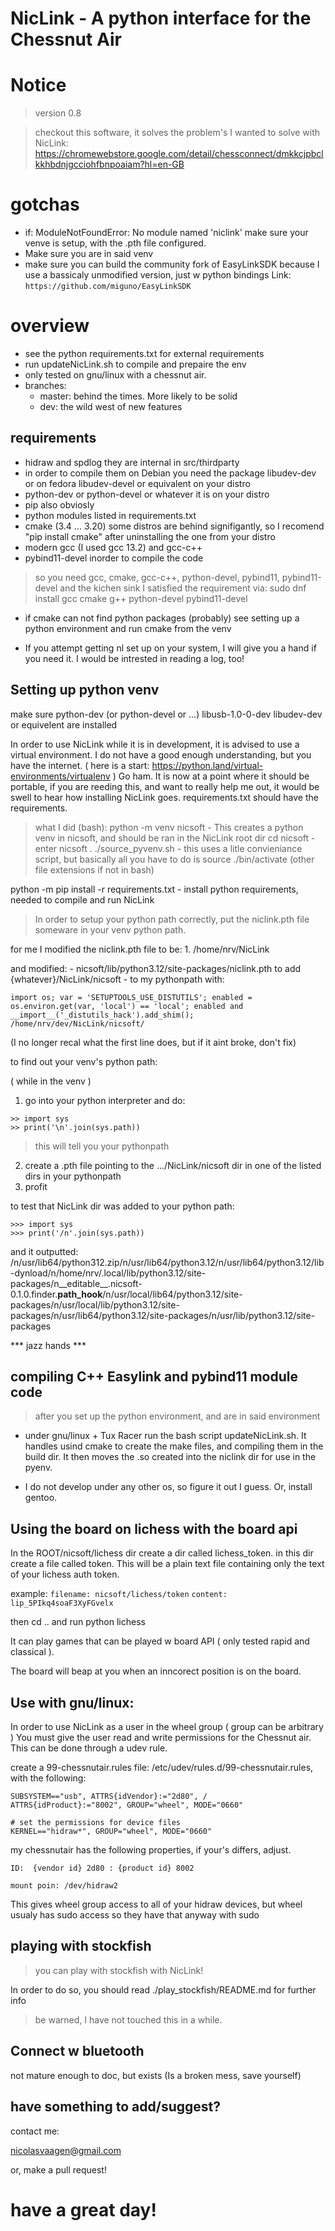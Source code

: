 # NicLink - A python interface for the Chessnut Air

# Notice

> version 0.8

> checkout this software, it solves the problem's I wanted to solve with NicLink:
    https://chromewebstore.google.com/detail/chessconnect/dmkkcjpbclkkhbdnjgcciohfbnpoaiam?hl=en-GB
# gotchas

- if: ModuleNotFoundError: No module named 'niclink' make sure your venve is setup, with the .pth file configured. 
- Make sure you are in said venv
- make sure you can build the community fork of EasyLinkSDK because I use a bassicaly unmodified version, just w python bindings
    Link: `https://github.com/miguno/EasyLinkSDK`
# overview

- see the python requirements.txt for external requirements
- run updateNicLink.sh to compile and prepaire the env
- only tested on gnu/linux with a chessnut air.
- branches:
    - master: behind the times. More likely to be solid
    - dev: the wild west of new features

## requirements

- hidraw and spdlog they are internal in src/thirdparty
- in order to compile them on Debian you need the package libudev-dev or on fedora libudev-devel or equivalent on your distro
- python-dev or python-devel or whatever it is on your distro
- pip also obviosly
- python modules listed in requirements.txt
- cmake (3.4 ... 3.20) some distros are behind signifigantly, so I recomend "pip install cmake" after uninstalling the one from your distro
- modern gcc (I used gcc 13.2) and gcc-c++
- pybind11-devel inorder to compile the code
> so you need gcc, cmake, gcc-c++, python-devel, pybind11, pybind11-devel and the kichen sink
> I satisfied the requirement via: sudo dnf install gcc cmake g++ python-devel pybind11-devel

- if cmake can not find python packages (probably) see setting up a python environment and run cmake from the venv 

- If you attempt getting nl set up on your system, I will give you a hand if you need it. I would be intrested in reading a log, too!

## Setting up python venv

make sure  python-dev (or python-devel or ...) libusb-1.0-0-dev libudev-dev or equivelent are installed

In order to use NicLink while it is in development, it is advised to use a virtual environment. I do not have a good enough understanding,
but you have the internet. ( here is a start: https://python.land/virtual-environments/virtualenv ) Go ham. It is now at a point where it should be portable, if you are reeding this, and want to really help me out,
it would be swell to hear how installing NicLink goes. requirements.txt should have the requirements. 

> what I did (bash):
    python -m venv nicsoft  - This creates a python venv in nicsoft, and should be ran in the NicLink root dir
    cd nicsoft              - enter nicsoft
    . ./source_pyvenv.sh    - this uses a litle convieniance script, but basically all you have to do is source ./bin/activate (other file extensions if not in bash)
   
   python -m pip install -r requirements.txt   - install python requirements, needed to compile and run NicLink

> In order to setup your python path correctly, put the niclink.pth file someware in your venv python path.

for me I modified the niclink.pth file to be:
    1. /home/nrv/NicLink

and modified:
    - nicsoft/lib/python3.12/site-packages/niclink.pth to add {whatever}/NicLink/nicsoft
    - to my pythonpath with:
```
import os; var = 'SETUPTOOLS_USE_DISTUTILS'; enabled = os.environ.get(var, 'local') == 'local'; enabled and __import__('_distutils_hack').add_shim(); 
/home/nrv/dev/NicLink/nicsoft/
```
(I no longer recal what the first line does, but if it aint broke, don't fix)

to find out your venv's python path:

( while in the venv )

1. go into your python interpreter and do:
```
>> import sys
>> print('\n'.join(sys.path))
```
> this will tell you your pythonpath
2. create a .pth file pointing to the .../NicLink/nicsoft dir in one of the listed dirs in your pythonpath
3. profit


to test that NicLink dir was added to your python path:
```
>>> import sys
>>> print('/n'.join(sys.path))
```
and it outputted:
/n/usr/lib64/python312.zip/n/usr/lib64/python3.12/n/usr/lib64/python3.12/lib-dynload/n/home/nrv/.local/lib/python3.12/site-packages/n__editable__.nicsoft-0.1.0.finder.__path_hook__/n/usr/local/lib64/python3.12/site-packages/n/usr/local/lib/python3.12/site-packages/n/usr/lib64/python3.12/site-packages/n/usr/lib/python3.12/site-packages

*** jazz hands ***

## compiling C++ Easylink and pybind11 module code

> after you set up the python environment, and are in said environment

- under gnu/linux + Tux Racer run the bash script updateNicLink.sh. It handles usind cmake
  to create the make files, and compiling them in the build dir. It then moves the .so created
  into the niclink dir for use in the pyenv.

- I do not develop under any other os, so figure it out I guess. Or, install gentoo.

## Using the board on lichess with the board api

In the ROOT/nicsoft/lichess dir create a dir called lichess_token.
in this dir create a file called token. This will be a plain text file containing
only the text of your lichess auth token.

example:
     `filename: nicsoft/lichess/token`
     `content: lip_5PIkq4soaF3XyFGvelx`

then cd .. and run python lichess

It can play games that can be played w board API ( only tested rapid and classical ).

The board will beap at you when an inncorect position is on the board.


## Use with gnu/linux:

In order to use NicLink as a user in the wheel group
( group can be arbitrary )
You must give the user read and write permissions for the Chessnut air.
This can be done through a udev rule.

create a 99-chessnutair.rules file: /etc/udev/rules.d/99-chessnutair.rules,
with the following:

    SUBSYSTEM=="usb", ATTRS{idVendor}:="2d80", /
    ATTRS{idProduct}:="8002", GROUP="wheel", MODE="0660"

    # set the permissions for device files
    KERNEL=="hidraw*", GROUP="wheel", MODE="0660"

my chessnutair has the following properties, if your's differs, adjust.

    ID:  {vendor id} 2d80 : {product id} 8002

    mount poin: /dev/hidraw2

This gives wheel group access to all of your hidraw devices,
but wheel usualy has sudo access so they have that anyway with sudo

## playing with stockfish

> you can play with stockfish with NicLink!

In order to do so, you should read ./play_stockfish/README.md for further info
> be warned, I have not touched this in a while.
## Connect w bluetooth

not mature enough to doc, but exists (Is a broken mess, save yourself)

## have something to add/suggest?

contact me:

[nicolasvaagen@gmail.com](nicolasvaagen@gmail.com)

or, make a pull request!

# have a great day!

